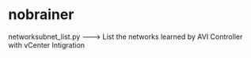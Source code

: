 # nobrainer

networksubnet_list.py ---> List the networks learned by AVI Controller with vCenter Intigration
